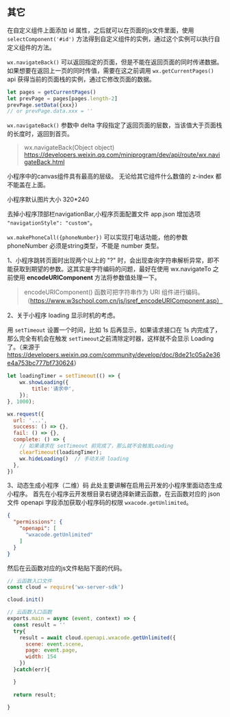 ## 其它

在自定义组件上面添加 id 属性，之后就可以在页面的js文件里面，使用 `selectComponent('#id')` 方法得到自定义组件的实例，通过这个实例可以执行自定义组件的方法。

`wx.navigateBack()` 可以返回指定的页面，但是不能在返回页面的同时传递数据。如果想要在返回上一页的同时传值，需要在这之前调用 `wx.getCurrentPages()` api 获得当前的页面栈的实例，通过它修改页面的数据。

```js
let pages = getCurrentPages()
let prevPage = pages[pages.length-2]
prevPage.setData({xxx})
// or prevPage.data.xxx = ''
```

`wx.navigateBack()` 参数中 delta 字段指定了返回页面的层数，当该值大于页面栈的长度时，返回到首页。

> wx.navigateBack(Object object) <https://developers.weixin.qq.com/miniprogram/dev/api/route/wx.navigateBack.html>


小程序中的canvas组件具有最高的层级。 无论给其它组件什么数值的 z-index 都不能盖在上面。

小程序默认图片大小 320*240

去掉小程序顶部栏navigationBar,小程序页面配置文件 app.json 增加选项 `"navigationStyle": "custom"`。

`wx.makePhoneCall({phoneNumber})` 可以实现打电话功能，他的参数 phoneNumber 必须是string类型，不能是 number 类型。

1、小程序跳转页面时出现两个以上的 "?" 时，会出现查询字符串解析异常，即不能获取到期望的参数。这其实是字符编码的问题，最好在使用 wx.navigateTo 之前使用 **encodeURIComponent** 方法将参数值处理一下。

> encodeURIComponent() 函数可把字符串作为 URI 组件进行编码。（https://www.w3school.com.cn/js/jsref_encodeURIComponent.asp）

2、关于小程序 loading 显示时机的考虑。

用 `setTimeout` 设置一个时间，比如 1s 后再显示，如果请求接口在 1s 内完成了，那么完全有机会在触发 `setTimeout`之前清除定时器，这样就不会显示 Loading 了。（来源于 <https://developers.weixin.qq.com/community/develop/doc/8de21c05a2e36e4a753bc777bf730624>）

```js
let loadingTimer = setTimeout(() => {
    wx.showLoading({
        title:'请求中',
    });
}, 1000);

wx.request({
  url: '...',
  success: () => {},
  fail: () => {},
  complete: () => {
    // 如果请求在 setTimeout 前完成了，那么就不会触发Loading
    clearTimeout(loadingTimer);
    wx.hideLoading()  // 手动关闭 loading
  },
})
```

3、动态生成小程序（二维）码
此处主要讲解在启用云开发的小程序里面动态生成小程序。
首先在小程序云开发根目录右键选择新建云函数，在云函数对应的 json 文件 openapi 字段添加获取小程序码的权限 `wxacode.getUnlimited`。

```json
{
  "permissions": {
    "openapi": [
      "wxacode.getUnlimited"
    ]
  }
}
```

然后在云函数对应的js文件粘贴下面的代码。

```js 
// 云函数入口文件
const cloud = require('wx-server-sdk')

cloud.init()

// 云函数入口函数
exports.main = async (event, context) => {
  const result = ''
  try{
    result = await cloud.openapi.wxacode.getUnlimited({
      scene: event.scene,
      page: event.page,
      width: 154
    })
  }catch(err){

  }
  
  return result;

}
```